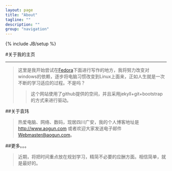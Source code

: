 ```yaml
---
layout: page
title: "About"
tagline: ""
description: ""
group: "navigation"
---
```

{% include JB/setup %}

#关于我的主页  

-------
>这里是我开始尝试在[Fedora](http://fedoraproject.org/zh_CN/ "fedora开源社区")下面进行写作的地方，我将努力改变对windows的依赖，逐步将电脑习惯改变到Linux上面来，正如人生就是一次不断的学习适应的过程。不是吗？  
>>这个网站使用了github提供的空间，并且采用jekyll\+git\+bootstrap的方式来进行驱动。  


##关于袁玮
>热爱电脑、网络、数码，现居四川广安，我的个人博客地址是<http://www.aogun.com> 或者欢迎大家发送电子邮件 <Webmaster@aogun.com>。

##更多。。。
>近期，将把时间重点放在规划学习，精简不必要的应酬方面。相信简单，就是最好的。 

